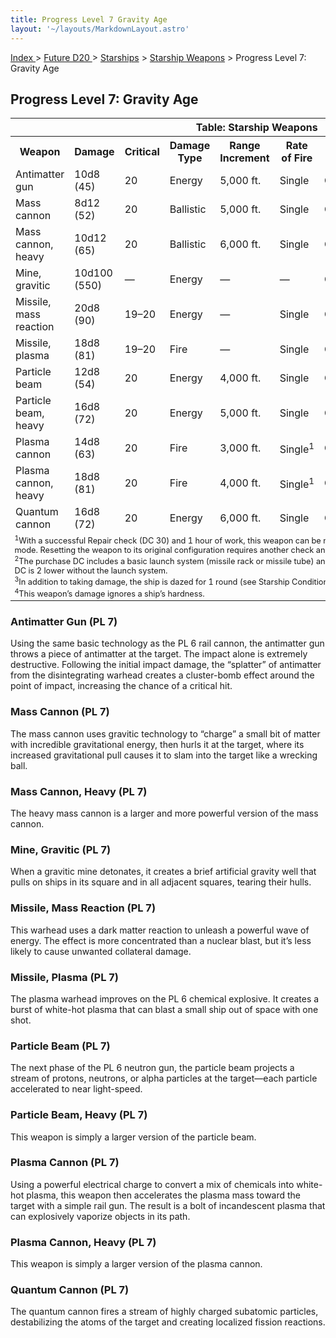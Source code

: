 ```yaml
---
title: Progress Level 7 Gravity Age
layout: '~/layouts/MarkdownLayout.astro'
---
```


[ Index ](/) > [ Future D20 ](/future.d20.srd) > [Starships](/future.d20.srd/starships) > [Starship Weapons](/future.d20.srd/starships/starship.weapons) > Progress Level 7: Gravity Age

## Progress Level 7: Gravity Age


<table> <tr><th colspan="9">Table: Starship Weapons</th></tr> <tr><th>Weapon</th><th>Damage</th><th>Critical</th><th>Damage Type</th><th>Range Increment</th><th>Rate of Fire</th><th>Minimum Ship Size</th><th>Purchase DC</th><th>Restriction</th></tr> <tr><td>Antimatter gun</td><td>10d8 (45)</td><td>20</td><td>Energy</td><td>5,000 ft.</td><td>Single</td><td>Colossal</td><td>38</td><td>Mil (+3)</td></tr> <tr class="shaded"><td>Mass cannon</td><td>8d12 (52)</td><td>20</td><td>Ballistic</td><td>5,000 ft.</td><td>Single</td><td>Gargantuan</td><td>37</td><td>Lic (+1)</td></tr> <tr><td>Mass cannon, heavy</td><td>10d12 (65)</td><td>20</td><td>Ballistic</td><td>6,000 ft.</td><td>Single</td><td>Colossal</td><td>40</td><td>Res (+2)</td></tr> <tr class="shaded"><td>Mine, gravitic</td><td>10d100 (550)</td><td>—</td><td>Energy</td><td>—</td><td>—</td><td>Colossal</td><td>43</td><td>Mil (+3)</td></tr> <tr><td>Missile, mass reaction</td><td>20d8 (90)</td><td>19–20</td><td>Energy</td><td>—</td><td>Single</td><td>Colossal</td><td>502</td><td>Mil (+3)</td></tr> <tr class="shaded"><td>Missile, plasma</td><td>18d8 (81)</td><td>19–20</td><td>Fire</td><td>—</td><td>Single</td><td>Gargantuan</td><td>462</td><td>Res (+2)</td></tr> <tr><td>Particle beam</td><td>12d8 (54)</td><td>20</td><td>Energy</td><td>4,000 ft.</td><td>Single</td><td>Gargantuan</td><td>36</td><td>Res (+2)</td></tr> <tr class="shaded"><td>Particle beam, heavy</td><td>16d8 (72)</td><td>20</td><td>Energy</td><td>5,000 ft.</td><td>Single</td><td>Colossal</td><td>39</td><td>Res (+2)</td></tr> <tr><td>Plasma cannon</td><td>14d8 (63)</td><td>20</td><td>Fire</td><td>3,000 ft.</td><td>Single<sup>1</sup></td><td>Gargantuan</td><td>36</td><td>Lic (+1)</td></tr> <tr class="shaded"><td>Plasma cannon, heavy</td><td>18d8 (81)</td><td>20</td><td>Fire</td><td>4,000 ft.</td><td>Single<sup>1</sup></td><td>Colossal</td><td>39</td><td>Res (+2)</td></tr> <tr><td>Quantum cannon</td><td>16d8 (72)</td><td>20</td><td>Energy</td><td>6,000 ft.</td><td>Single</td><td>Gargantuan</td><td>41</td><td>Res (+2)</td></tr> <tr><td colspan="9" style="text-align: left; font-size: .8em;"> <sup>1</sup>With a successful Repair check (DC 30) and 1 hour of work, this weapon can be modified for semiautomatic or automatic fire mode. Resetting the weapon to its original configuration requires another check and another hour of labor.<br/> <sup>2</sup>The purchase DC includes a basic launch system (missile rack or missile tube) and eight missiles with warheads. The purchase DC is 2 lower without the launch system.<br/> <sup>3</sup>In addition to taking damage, the ship is dazed for 1 round (see Starship Condition Summary).<br/> <sup>4</sup>This weapon’s damage ignores a ship’s hardness.<br/> </td></tr> </table>



### Antimatter Gun (PL 7)

Using the same basic technology as the PL 6 rail cannon, the antimatter gun
throws a piece of antimatter at the target. The impact alone is extremely
destructive. Following the initial impact damage, the “splatter” of antimatter
from the disintegrating warhead creates a cluster-bomb effect around the point
of impact, increasing the chance of a critical hit.

### Mass Cannon (PL 7)

The mass cannon uses gravitic technology to “charge” a small bit of matter
with incredible gravitational energy, then hurls it at the target, where its
increased gravitational pull causes it to slam into the target like a wrecking
ball.

### Mass Cannon, Heavy (PL 7)

The heavy mass cannon is a larger and more powerful version of the mass
cannon.

### Mine, Gravitic (PL 7)

When a gravitic mine detonates, it creates a brief artificial gravity well
that pulls on ships in its square and in all adjacent squares, tearing their
hulls.

### Missile, Mass Reaction (PL 7)

This warhead uses a dark matter reaction to unleash a powerful wave of energy.
The effect is more concentrated than a nuclear blast, but it’s less likely to
cause unwanted collateral damage.

### Missile, Plasma (PL 7)

The plasma warhead improves on the PL 6 chemical explosive. It creates a burst
of white-hot plasma that can blast a small ship out of space with one shot.

### Particle Beam (PL 7)

The next phase of the PL 6 neutron gun, the particle beam projects a stream of
protons, neutrons, or alpha particles at the target—each particle accelerated
to near light-speed.

### Particle Beam, Heavy (PL 7)

This weapon is simply a larger version of the particle beam.

### Plasma Cannon (PL 7)

Using a powerful electrical charge to convert a mix of chemicals into white-
hot plasma, this weapon then accelerates the plasma mass toward the target
with a simple rail gun. The result is a bolt of incandescent plasma that can
explosively vaporize objects in its path.

### Plasma Cannon, Heavy (PL 7)

This weapon is simply a larger version of the plasma cannon.

### Quantum Cannon (PL 7)

The quantum cannon fires a stream of highly charged subatomic particles,
destabilizing the atoms of the target and creating localized fission
reactions.

